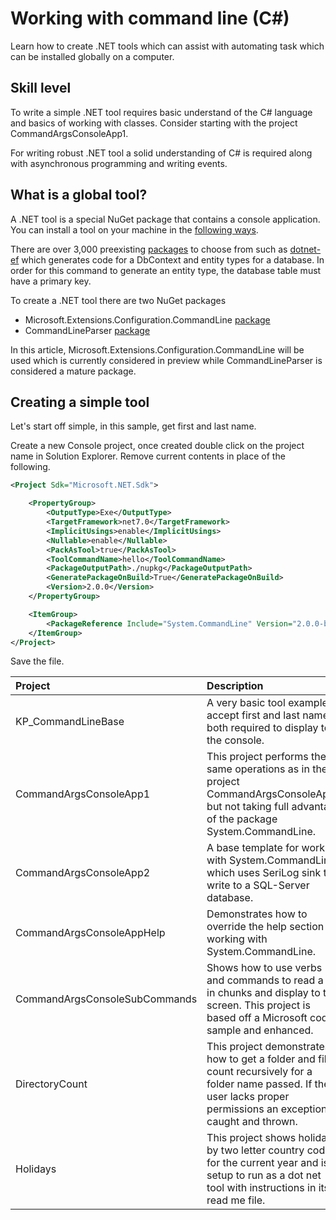 # Working with command line (C#)

Learn how to create .NET tools which can assist with automating task which can be installed globally on a computer.

## Skill level

To write a simple .NET tool requires basic understand of the C# language and basics of working with classes. Consider starting with the project CommandArgsConsoleApp1.

For writing robust .NET tool a solid understanding of C# is required along with asynchronous programming and writing events.


## What is a global tool?

A .NET tool is a special NuGet package that contains a console application. You can install a tool on your machine in the [following ways](https://learn.microsoft.com/en-us/dotnet/core/tools/global-tools).

There are over 3,000 preexisting [packages](https://www.nuget.org/packages?packagetype=dotnettool) to choose from such as [dotnet-ef](https://www.nuget.org/packages/dotnet-ef/7.0.4) which generates code for a DbContext and entity types for a database. In order for this command to generate an entity type, the database table must have a primary key.

To create a .NET tool there are two NuGet packages

- Microsoft.Extensions.Configuration.CommandLine [package](https://www.nuget.org/packages/Microsoft.Extensions.Configuration.CommandLine/7.0.0?_src=template)
- CommandLineParser [package](https://www.nuget.org/packages/CommandLineParser/2.8.0?_src=template)

In this article, Microsoft.Extensions.Configuration.CommandLine will be used which is currently considered in preview while CommandLineParser is considered a mature package.

## Creating a simple tool

Let's start off simple, in this sample, get first and last name.


Create a new Console project, once created double click on the project name in Solution Explorer. Remove current contents in place of the following.

```xml
<Project Sdk="Microsoft.NET.Sdk">

    <PropertyGroup>
        <OutputType>Exe</OutputType>
        <TargetFramework>net7.0</TargetFramework>
        <ImplicitUsings>enable</ImplicitUsings>
        <Nullable>enable</Nullable>
        <PackAsTool>true</PackAsTool>
        <ToolCommandName>hello</ToolCommandName>
        <PackageOutputPath>./nupkg</PackageOutputPath>
        <GeneratePackageOnBuild>True</GeneratePackageOnBuild>
        <Version>2.0.0</Version>
    </PropertyGroup>

    <ItemGroup>
        <PackageReference Include="System.CommandLine" Version="2.0.0-beta4.22272.1" />
    </ItemGroup>
</Project>
```

Save the file.


 

| Project        |   Description    |
|:------------- |:-------------|
| KP_CommandLineBase | A very basic tool example to accept first and last name, both required to display to the console. |
| CommandArgsConsoleApp1 | This project performs the same operations as in the project CommandArgsConsoleApp2 but not taking full advantage of the package System.CommandLine. |
| CommandArgsConsoleApp2 | A base template for working with System.CommandLine which uses SeriLog sink to write to a SQL-Server database. |
| CommandArgsConsoleAppHelp | Demonstrates how to override the help section for working with  System.CommandLine. |
| CommandArgsConsoleSubCommands |  Shows how to use verbs and commands to read a file in chunks and display to the screen. This project is based off a Microsoft code sample and enhanced.|
| DirectoryCount| This project demonstrates how to get a folder and file count recursively for a folder name passed. If the user lacks proper permissions an exception is caught and thrown. |
| Holidays | This project shows holidays by two letter country code for the current year and is setup to run as a dot net tool with instructions in its read me file. |
